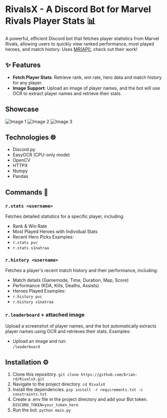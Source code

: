 # RivalsX - A Discord Bot for Marvel Rivals Player Stats 📊

A powerful, efficient Discord bot that fetches player statistics from Marvel Rivals, allowing users to quickly view ranked performance, most played heroes, and match history.
Uses [MR(API)](https://mrapi.org/), check out their work!

## ✨ Features
- **Fetch Player Stats**: Retrieve rank, win rate, hero data and match history for any player.
- **Image Support**: Upload an image of player names, and the bot will use OCR to extract player names and retrieve their stats.

## Showcase
![Image 1](https://i.imgur.com/LWERmrD.png)
![Image 2](https://i.imgur.com/3BKTR2Y.png)
![Image 3](https://i.imgur.com/d66b5ly.png)

## Technologies 🌐

- Discord.py
- EasyOCR (CPU-only mode)
- OpenCV
- HTTPX
- Numpy
- Pandas

## Commands 📜
### `r.stats <username>`
Fetches detailed statistics for a specific player, including:
- Rank & Win Rate
- Most Played Heroes with Individual Stats
- Recent Hero Picks
Examples:
- `r.stats pvc`
- `r.stats s1natraa`

### `r.history <username>`
Fetches a player's recent match history and their performance, including:
- Match details (Gamemode, Time, Duration, Map, Score)
- Performance (KDA, Kills, Deaths, Assists)
- Heroes Played
Examples:
- `r.history pvc`
- `r.history s1natraa`

### `r.leaderboard` +  attached image
Upload a screenshot of player names, and the bot automatically extracts player names using OCR and retrieves their stats.
Examples:
- Upload an image and run:  
  `/leaderboard`

## Installation ⚙️
1. Clone this repository.
```git clone https://github.com/brian-rd/RivalsX.git```
2. Navigate to the project directory.
```cd RivalsX```
3. Install the dependencies.
```pip install -r requirements.txt -c constraints.txt```
4. Create a .env file in the project directory and add your Bot token.
```DISCORD_TOKEN=your_token_here```
5. Run the bot.
```python main.py```


